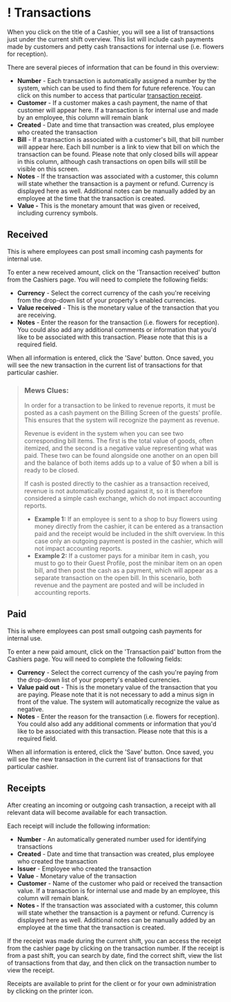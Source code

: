# ! Transactions

When you click on the title of a Cashier, you will see a list of transactions just under the current shift overview. This list will include cash payments made by customers and petty cash transactions for internal use \(i.e. flowers for reception\).

There are several pieces of information that can be found in this overview:

* **Number** - Each transaction is automatically assigned a number by the system, which can be used to find them for future reference. You can click on this number to access that particular [transaction receipt](transactions.md).
* **Customer** - If a customer makes a cash payment, the name of that customer will appear here. If a transaction is for internal use and made by an employee, this column will remain blank
* **Created** - Date and time that transaction was created, plus employee who created the transaction
* **Bill** - If a transaction is associated with a customer's bill, that bill number will appear here. Each bill number is a link to view that bill on which the transaction can be found. Please note that only closed bills will appear in this column, although cash transactions on open bills will still be visible on this screen.
* **Notes** - If the transaction was associated with a customer, this column will state whether the transaction is a payment or refund. Currency is displayed here as well. Additional notes can be manually added by an employee at the time that the transaction is created.
* **Value -**  This is the monetary amount that was given or received, including currency symbols. 

## Received

This is where employees can post small incoming cash payments for internal use.

To enter a new received amount, click on the 'Transaction received' button from the Cashiers page. You will need to complete the following fields:

* **Currency** - Select the correct currency of the cash you're receiving from the drop-down list of your property's enabled currencies.
* **Value received** - This is the monetary value of the transaction that you are receiving. 
* **Notes** - Enter the reason for the transaction \(i.e. flowers for reception\). You could also add any additional comments or information that you'd like to be associated with this transaction. Please note that this is a required field. 

When all information is entered, click the 'Save' button. Once saved, you will see the new transaction in the current list of transactions for that particular cashier.

> ### Mews Clues:
>
> In order for a transaction to be linked to revenue reports, it must be posted as a cash payment on the Billing Screen of the guests' profile. This ensures that the system will recognize the payment as revenue.
>
> Revenue is evident in the system when you can see two corresponding bill items. The first is the total value of goods, often itemized, and the second is a negative value representing what was paid. These two can be found alongside one another on an open bill and the balance of both items adds up to a value of $0 when a bill is ready to be closed.
>
> If cash is posted directly to the cashier as a transaction received, revenue is not automatically posted against it, so it is therefore considered a simple cash exchange, which do not impact accounting reports.
>
> * **Example 1:** If an employee is sent to a shop to buy flowers using money directly from the cashier, it can be entered as a transaction paid and the receipt would be included in the shift overview. In this case only an outgoing payment is posted in the cashier, which will not impact accounting reports.
> * **Example 2:** If a customer pays for a minibar item in cash, you must to go to their Guest Profile, post the minibar item on an open bill, and then post the cash as a payment, which will appear as a separate transaction on the open bill. In this scenario, both revenue and the payment are posted and will be included in accounting reports.

## Paid

This is where employees can post small outgoing cash payments for internal use.

To enter a new paid amount, click on the 'Transaction paid' button from the Cashiers page. You will need to complete the following fields:

* **Currency** - Select the correct currency of the cash you're paying from the drop-down list of your property's enabled currencies.
* **Value paid out** - This is the monetary value of the transaction that you are paying. Please note that it is not necessary to add a minus sign in front of the value. The system will automatically recognize the value as negative.
* **Notes** - Enter the reason for the transaction \(i.e. flowers for reception\). You could also add any additional comments or information that you'd like to be associated with this transaction. Please note that this is a required field. 

When all information is entered, click the 'Save' button. Once saved, you will see the new transaction in the current list of transactions for that particular cashier.

## Receipts

After creating an incoming or outgoing cash transaction, a receipt with all relevant data will become available for each transaction.

Each receipt will include the following information:

* **Number** - An automatically generated number used for identifying transactions
* **Created** - Date and time that transaction was created, plus employee who created the transaction
* **Issuer** - Employee who created the transaction
* **Value** - Monetary value of the transaction
* **Customer** - Name of the customer who paid or received the transaction value. If a transaction is for internal use and made by an employee, this column will remain blank.
* **Notes -** If the transaction was associated with a customer, this column will state whether the transaction is a payment or refund. Currency is displayed here as well. Additional notes can be manually added by an employee at the time that the transaction is created.

If the receipt was made during the current shift, you can access the receipt from the cashier page by clicking on the transaction number. If the receipt is from a past shift, you can search by date, find the correct shift, view the list of transactions from that day, and then click on the transaction number to view the receipt.

Receipts are available to print for the client or for your own administration by clicking on the printer icon.

